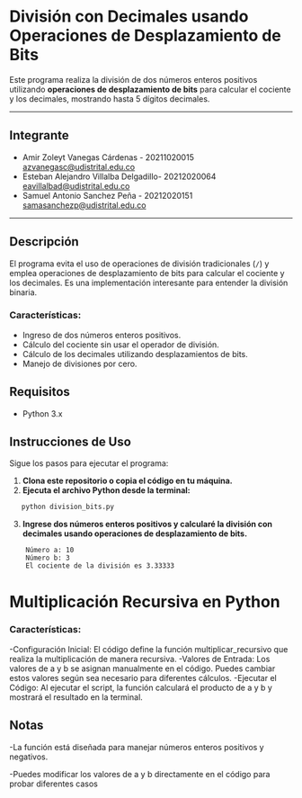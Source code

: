 # División con Decimales usando Operaciones de Desplazamiento de Bits

Este programa realiza la división de dos números enteros positivos utilizando **operaciones de desplazamiento de bits** para calcular el cociente y los decimales, mostrando hasta 5 dígitos decimales.

---

## Integrante


- Amir Zoleyt Vanegas Cárdenas - 20211020015 <br> azvanegasc@udistrital.edu.co
- Esteban Alejandro Villalba Delgadillo- 20212020064 <br> eavillalbad@udistrital.edu.co
- Samuel Antonio Sanchez Peña - 20212020151 <br> samasanchezp@udistrital.edu.co

---
## Descripción

El programa evita el uso de operaciones de división tradicionales (`/`) y emplea operaciones de desplazamiento de bits para calcular el cociente y los decimales. Es una implementación interesante para entender la división binaria.

### Características:

- Ingreso de dos números enteros positivos.
- Cálculo del cociente sin usar el operador de división.
- Cálculo de los decimales utilizando desplazamientos de bits.
- Manejo de divisiones por cero.

## Requisitos

- Python 3.x

## Instrucciones de Uso

Sigue los pasos para ejecutar el programa:

1. **Clona este repositorio o copia el código en tu máquina.**
2. **Ejecuta el archivo Python desde la terminal:**
```bash
   python division_bits.py
```
3. **Ingrese dos números enteros positivos y calcularé la división con decimales usando operaciones de desplazamiento de bits.**
``` 
    Número a: 10
    Número b: 3
    El cociente de la división es 3.33333
```
# Multiplicación Recursiva en Python

### Características:
-Configuración Inicial: El código define la función multiplicar_recursivo que realiza la multiplicación de manera recursiva.
-Valores de Entrada: Los valores de a y b se asignan manualmente en el código. Puedes cambiar estos valores según sea necesario para diferentes cálculos.
-Ejecutar el Código: Al ejecutar el script, la función calculará el producto de a y b y mostrará el resultado en la terminal.

## Notas
-La función está diseñada para manejar números enteros positivos y negativos.

-Puedes modificar los valores de a y b directamente en el código para probar diferentes casos